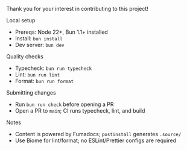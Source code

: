 Thank you for your interest in contributing to this project!

Local setup
- Prereqs: Node 22+, Bun 1.1+ installed
- Install: `bun install`
- Dev server: `bun dev`

Quality checks
- Typecheck: `bun run typecheck`
- Lint: `bun run lint`
- Format: `bun run format`

Submitting changes
- Run `bun run check` before opening a PR
- Open a PR to `main`; CI runs typecheck, lint, and build

Notes
- Content is powered by Fumadocs; `postinstall` generates `.source/`
- Use Biome for lint/format; no ESLint/Prettier configs are required
